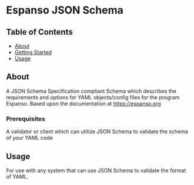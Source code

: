 # Espanso JSON Schema

## Table of Contents

- [About](#about)
- [Getting Started](#getting_started)
- [Usage](#usage)

## About <a name = "about"></a>

A JSON Schema Specification compliant Schema which describes the requirements and options for YAML objects/config files for the program Espanso. Based upon the documentation at https://espanso.org


### Prerequisites

A validator or client which can utilize JSON Schema to validate the schema of your YAML code

## Usage <a name = "usage"></a>

For use with any system that can use JSON Schema to validate the format of YAML.
